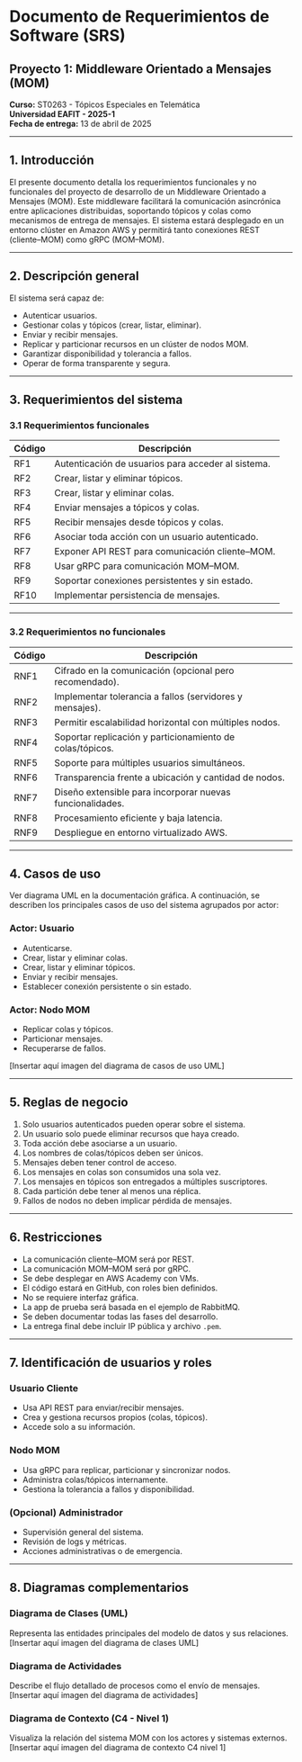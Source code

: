 #  Documento de Requerimientos de Software (SRS)

## Proyecto 1: Middleware Orientado a Mensajes (MOM)  
**Curso:** ST0263 - Tópicos Especiales en Telemática  
**Universidad EAFIT - 2025-1**  
**Fecha de entrega:** 13 de abril de 2025

---

## 1. Introducción

El presente documento detalla los requerimientos funcionales y no funcionales del proyecto de desarrollo de un Middleware Orientado a Mensajes (MOM). Este middleware facilitará la comunicación asincrónica entre aplicaciones distribuidas, soportando tópicos y colas como mecanismos de entrega de mensajes. El sistema estará desplegado en un entorno clúster en Amazon AWS y permitirá tanto conexiones REST (cliente–MOM) como gRPC (MOM–MOM).

---

## 2. Descripción general

El sistema será capaz de:
- Autenticar usuarios.
- Gestionar colas y tópicos (crear, listar, eliminar).
- Enviar y recibir mensajes.
- Replicar y particionar recursos en un clúster de nodos MOM.
- Garantizar disponibilidad y tolerancia a fallos.
- Operar de forma transparente y segura.

---

## 3. Requerimientos del sistema

### 3.1 Requerimientos funcionales

| Código | Descripción |
|--------|-------------|
| RF1 | Autenticación de usuarios para acceder al sistema. |
| RF2 | Crear, listar y eliminar tópicos. |
| RF3 | Crear, listar y eliminar colas. |
| RF4 | Enviar mensajes a tópicos y colas. |
| RF5 | Recibir mensajes desde tópicos y colas. |
| RF6 | Asociar toda acción con un usuario autenticado. |
| RF7 | Exponer API REST para comunicación cliente–MOM. |
| RF8 | Usar gRPC para comunicación MOM–MOM. |
| RF9 | Soportar conexiones persistentes y sin estado. |
| RF10 | Implementar persistencia de mensajes. |

---

### 3.2 Requerimientos no funcionales

| Código | Descripción |
|--------|-------------|
| RNF1 | Cifrado en la comunicación (opcional pero recomendado). |
| RNF2 | Implementar tolerancia a fallos (servidores y mensajes). |
| RNF3 | Permitir escalabilidad horizontal con múltiples nodos. |
| RNF4 | Soportar replicación y particionamiento de colas/tópicos. |
| RNF5 | Soporte para múltiples usuarios simultáneos. |
| RNF6 | Transparencia frente a ubicación y cantidad de nodos. |
| RNF7 | Diseño extensible para incorporar nuevas funcionalidades. |
| RNF8 | Procesamiento eficiente y baja latencia. |
| RNF9 | Despliegue en entorno virtualizado AWS. |

---

## 4. Casos de uso

Ver diagrama UML en la documentación gráfica. A continuación, se describen los principales casos de uso del sistema agrupados por actor:

### Actor: Usuario
- Autenticarse.
- Crear, listar y eliminar colas.
- Crear, listar y eliminar tópicos.
- Enviar y recibir mensajes.
- Establecer conexión persistente o sin estado.

### Actor: Nodo MOM
- Replicar colas y tópicos.
- Particionar mensajes.
- Recuperarse de fallos.

[Insertar aquí imagen del diagrama de casos de uso UML]

---

## 5. Reglas de negocio

1. Solo usuarios autenticados pueden operar sobre el sistema.
2. Un usuario solo puede eliminar recursos que haya creado.
3. Toda acción debe asociarse a un usuario.
4. Los nombres de colas/tópicos deben ser únicos.
5. Mensajes deben tener control de acceso.
6. Los mensajes en colas son consumidos una sola vez.
7. Los mensajes en tópicos son entregados a múltiples suscriptores.
8. Cada partición debe tener al menos una réplica.
9. Fallos de nodos no deben implicar pérdida de mensajes.

---

## 6. Restricciones

- La comunicación cliente–MOM será por REST.
- La comunicación MOM–MOM será por gRPC.
- Se debe desplegar en AWS Academy con VMs.
- El código estará en GitHub, con roles bien definidos.
- No se requiere interfaz gráfica.
- La app de prueba será basada en el ejemplo de RabbitMQ.
- Se deben documentar todas las fases del desarrollo.
- La entrega final debe incluir IP pública y archivo `.pem`.

---

## 7. Identificación de usuarios y roles

### Usuario Cliente
- Usa API REST para enviar/recibir mensajes.
- Crea y gestiona recursos propios (colas, tópicos).
- Accede solo a su información.

### Nodo MOM
- Usa gRPC para replicar, particionar y sincronizar nodos.
- Administra colas/tópicos internamente.
- Gestiona la tolerancia a fallos y disponibilidad.

### (Opcional) Administrador
- Supervisión general del sistema.
- Revisión de logs y métricas.
- Acciones administrativas o de emergencia.

---

## 8. Diagramas complementarios

### Diagrama de Clases (UML)
Representa las entidades principales del modelo de datos y sus relaciones.
[Insertar aquí imagen del diagrama de clases UML]

### Diagrama de Actividades
Describe el flujo detallado de procesos como el envío de mensajes.
[Insertar aquí imagen del diagrama de actividades]

### Diagrama de Contexto (C4 - Nivel 1)
Visualiza la relación del sistema MOM con los actores y sistemas externos.
[Insertar aquí imagen del diagrama de contexto C4 nivel 1]

